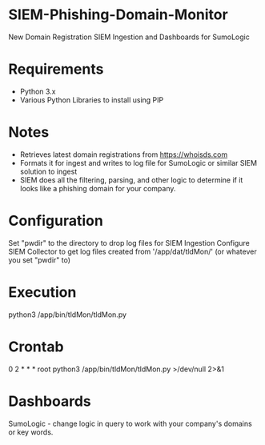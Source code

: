 # SIEM-Phishing-Domain-Monitor
New Domain Registration SIEM Ingestion and Dashboards for SumoLogic 

# Requirements
- Python 3.x
- Various Python Libraries to install using PIP

# Notes
- Retrieves latest domain registrations from https://whoisds.com
- Formats it for ingest and writes to log file for SumoLogic or similar SIEM solution to ingest
- SIEM does all the filtering, parsing, and other logic to determine if it looks like a phishing domain for your company.

# Configuration
Set "pwdir" to the directory to drop log files for SIEM Ingestion
Configure SIEM Collector to get log files created from '/app/dat/tldMon/' (or whatever you set "pwdir" to)

# Execution
python3 /app/bin/tldMon/tldMon.py

# Crontab
0 2 * * * root python3 /app/bin/tldMon/tldMon.py >/dev/null 2>&1

# Dashboards
SumoLogic - change logic in query to work with your company's domains or key words.

